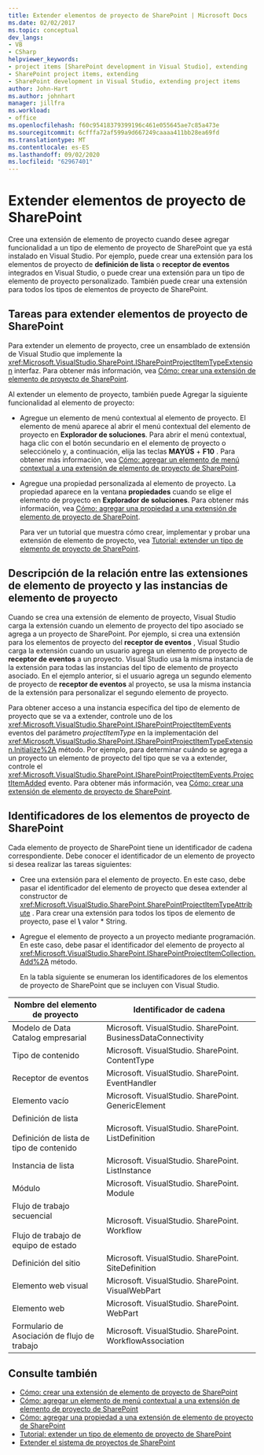 ```yaml
---
title: Extender elementos de proyecto de SharePoint | Microsoft Docs
ms.date: 02/02/2017
ms.topic: conceptual
dev_langs:
- VB
- CSharp
helpviewer_keywords:
- project items [SharePoint development in Visual Studio], extending
- SharePoint project items, extending
- SharePoint development in Visual Studio, extending project items
author: John-Hart
ms.author: johnhart
manager: jillfra
ms.workload:
- office
ms.openlocfilehash: f60c95418379399196c461e055645ae7c85a473e
ms.sourcegitcommit: 6cfffa72af599a9d667249caaaa411bb28ea69fd
ms.translationtype: MT
ms.contentlocale: es-ES
ms.lasthandoff: 09/02/2020
ms.locfileid: "62967401"
---
```

# <a name="extend-sharepoint-project-items"></a>Extender elementos de proyecto de SharePoint
  Cree una extensión de elemento de proyecto cuando desee agregar funcionalidad a un tipo de elemento de proyecto de SharePoint que ya está instalado en Visual Studio. Por ejemplo, puede crear una extensión para los elementos de proyecto de **definición de lista** o **receptor de eventos** integrados en Visual Studio, o puede crear una extensión para un tipo de elemento de proyecto personalizado. También puede crear una extensión para todos los tipos de elementos de proyecto de SharePoint.

## <a name="tasks-for-extending-sharepoint-project-items"></a>Tareas para extender elementos de proyecto de SharePoint
 Para extender un elemento de proyecto, cree un ensamblado de extensión de Visual Studio que implemente la <xref:Microsoft.VisualStudio.SharePoint.ISharePointProjectItemTypeExtension> interfaz. Para obtener más información, vea [Cómo: crear una extensión de elemento de proyecto de SharePoint](../sharepoint/how-to-create-a-sharepoint-project-item-extension.md).

 Al extender un elemento de proyecto, también puede Agregar la siguiente funcionalidad al elemento de proyecto:

- Agregue un elemento de menú contextual al elemento de proyecto. El elemento de menú aparece al abrir el menú contextual del elemento de proyecto en **Explorador de soluciones**. Para abrir el menú contextual, haga clic con el botón secundario en el elemento de proyecto o selecciónelo y, a continuación, elija las teclas **MAYÚS** + **F10** . Para obtener más información, vea [Cómo: agregar un elemento de menú contextual a una extensión de elemento de proyecto de SharePoint](../sharepoint/how-to-add-a-shortcut-menu-item-to-a-sharepoint-project-item-extension.md).

- Agregue una propiedad personalizada al elemento de proyecto. La propiedad aparece en la ventana **propiedades** cuando se elige el elemento de proyecto en **Explorador de soluciones**. Para obtener más información, vea [Cómo: agregar una propiedad a una extensión de elemento de proyecto de SharePoint](../sharepoint/how-to-add-a-property-to-a-sharepoint-project-item-extension.md).

  Para ver un tutorial que muestra cómo crear, implementar y probar una extensión de elemento de proyecto, vea [Tutorial: extender un tipo de elemento de proyecto de SharePoint](../sharepoint/walkthrough-extending-a-sharepoint-project-item-type.md).

## <a name="understand-the-relationship-between-project-item-extensions-and-project-item-instances"></a>Descripción de la relación entre las extensiones de elemento de proyecto y las instancias de elemento de proyecto
 Cuando se crea una extensión de elemento de proyecto, Visual Studio carga la extensión cuando un elemento de proyecto del tipo asociado se agrega a un proyecto de SharePoint. Por ejemplo, si crea una extensión para los elementos de proyecto del **receptor de eventos** , Visual Studio carga la extensión cuando un usuario agrega un elemento de proyecto de **receptor de eventos** a un proyecto. Visual Studio usa la misma instancia de la extensión para todas las instancias del tipo de elemento de proyecto asociado. En el ejemplo anterior, si el usuario agrega un segundo elemento de proyecto de **receptor de eventos** al proyecto, se usa la misma instancia de la extensión para personalizar el segundo elemento de proyecto.

 Para obtener acceso a una instancia específica del tipo de elemento de proyecto que se va a extender, controle uno de los <xref:Microsoft.VisualStudio.SharePoint.ISharePointProjectItemEvents> eventos del parámetro *projectItemType* en la implementación del <xref:Microsoft.VisualStudio.SharePoint.ISharePointProjectItemTypeExtension.Initialize%2A> método. Por ejemplo, para determinar cuándo se agrega a un proyecto un elemento de proyecto del tipo que se va a extender, controle el <xref:Microsoft.VisualStudio.SharePoint.ISharePointProjectItemEvents.ProjectItemAdded> evento. Para obtener más información, vea [Cómo: crear una extensión de elemento de proyecto de SharePoint](../sharepoint/how-to-create-a-sharepoint-project-item-extension.md).

## <a name="identifiers-for-sharepoint-project-items"></a>Identificadores de los elementos de proyecto de SharePoint
 Cada elemento de proyecto de SharePoint tiene un identificador de cadena correspondiente. Debe conocer el identificador de un elemento de proyecto si desea realizar las tareas siguientes:

- Cree una extensión para el elemento de proyecto. En este caso, debe pasar el identificador del elemento de proyecto que desea extender al constructor de <xref:Microsoft.VisualStudio.SharePoint.SharePointProjectItemTypeAttribute> . Para crear una extensión para todos los tipos de elemento de proyecto, pase el **\\** valor * String.

- Agregue el elemento de proyecto a un proyecto mediante programación. En este caso, debe pasar el identificador del elemento de proyecto al <xref:Microsoft.VisualStudio.SharePoint.ISharePointProjectItemCollection.Add%2A> método.

  En la tabla siguiente se enumeran los identificadores de los elementos de proyecto de SharePoint que se incluyen con Visual Studio.

|Nombre del elemento de proyecto|Identificador de cadena|
|-----------------------|-----------------------|
|Modelo de Data Catalog empresarial|Microsoft. VisualStudio. SharePoint. BusinessDataConnectivity|
|Tipo de contenido|Microsoft. VisualStudio. SharePoint. ContentType|
|Receptor de eventos|Microsoft. VisualStudio. SharePoint. EventHandler|
|Elemento vacío|Microsoft. VisualStudio. SharePoint. GenericElement|
|Definición de lista<br /><br /> Definición de lista de tipo de contenido|Microsoft. VisualStudio. SharePoint. ListDefinition|
|Instancia de lista|Microsoft. VisualStudio. SharePoint. ListInstance|
|Módulo|Microsoft. VisualStudio. SharePoint. Module|
|Flujo de trabajo secuencial<br /><br /> Flujo de trabajo de equipo de estado|Microsoft. VisualStudio. SharePoint. Workflow|
|Definición del sitio|Microsoft. VisualStudio. SharePoint. SiteDefinition|
|Elemento web visual|Microsoft. VisualStudio. SharePoint. VisualWebPart|
|Elemento web|Microsoft. VisualStudio. SharePoint. WebPart|
|Formulario de Asociación de flujo de trabajo|Microsoft. VisualStudio. SharePoint. WorkflowAssociation|

## <a name="see-also"></a>Consulte también
- [Cómo: crear una extensión de elemento de proyecto de SharePoint](../sharepoint/how-to-create-a-sharepoint-project-item-extension.md)
- [Cómo: agregar un elemento de menú contextual a una extensión de elemento de proyecto de SharePoint](../sharepoint/how-to-add-a-shortcut-menu-item-to-a-sharepoint-project-item-extension.md)
- [Cómo: agregar una propiedad a una extensión de elemento de proyecto de SharePoint](../sharepoint/how-to-add-a-property-to-a-sharepoint-project-item-extension.md)
- [Tutorial: extender un tipo de elemento de proyecto de SharePoint](../sharepoint/walkthrough-extending-a-sharepoint-project-item-type.md)
- [Extender el sistema de proyectos de SharePoint](../sharepoint/extending-the-sharepoint-project-system.md)
